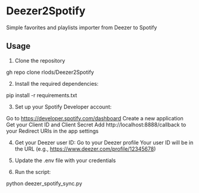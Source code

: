 # Deezer2Spotify
Simple favorites and playlists importer from Deezer to Spotify

## Usage

1. Clone the repository

gh repo clone rlods/Deezer2Spotify

2. Install the required dependencies:

pip install -r requirements.txt

3. Set up your Spotify Developer account:

Go to https://developer.spotify.com/dashboard
Create a new application
Get your Client ID and Client Secret
Add http://localhost:8888/callback to your Redirect URIs in the app settings

4. Get your Deezer user ID:
Go to your Deezer profile
Your user ID will be in the URL (e.g., https://www.deezer.com/profile/12345678)

4. Update the .env file with your credentials

5. Run the script:

python deezer_spotify_sync.py
